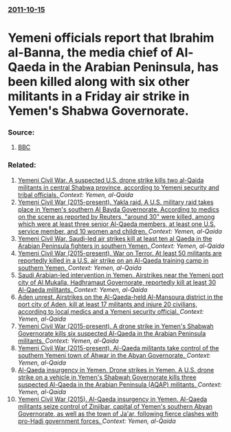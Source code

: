 ### [2011-10-15](/news/2011/10/15/index.md)

# Yemeni officials report that Ibrahim al-Banna, the media chief of Al-Qaeda in the Arabian Peninsula, has been killed along with six other militants in a Friday air strike in Yemen's Shabwa Governorate. 




### Source:

1. [BBC](http://www.bbc.co.uk/news/world-middle-east-15319980)

### Related:

1. [Yemeni Civil War. A suspected U.S. drone strike kills two al-Qaida militants in central Shabwa province, according to Yemeni security and tribal officials. ](/news/2017/01/30/yemeni-civil-war-a-suspected-u-s-drone-strike-kills-two-al-qaida-militants-in-central-shabwa-province-according-to-yemeni-security-and-tr.md) _Context: Yemen, al-Qaida_
2. [Yemeni Civil War (2015-present). Yakla raid. A U.S. military raid takes place in Yemen's southern Al Bayda Governorate. According to medics on the scene as reported by Reuters, "around 30" were killed, among which were at least three senior Al-Qaeda members, at least one U.S. service member, and 10 women and children. ](/news/2017/01/29/yemeni-civil-war-2015-present-yakla-raid-a-u-s-military-raid-takes-place-in-yemen-s-southern-al-bayda-governorate-according-to-medic.md) _Context: Yemen, al-Qaida_
3. [Yemeni Civil War. Saudi-led air strikes kill at least ten al Qaeda in the Arabian Peninsula fighters in southern Yemen. ](/news/2016/04/24/yemeni-civil-war-saudi-led-air-strikes-kill-at-least-ten-al-qaeda-in-the-arabian-peninsula-fighters-in-southern-yemen.md) _Context: Yemen, al-Qaida_
4. [Yemeni Civil War (2015-present). War on Terror. At least 50 militants are reportedly killed in a U.S. air strike on an Al-Qaeda training camp in southern Yemen. ](/news/2016/03/23/yemeni-civil-war-2015-present-war-on-terror-at-least-50-militants-are-reportedly-killed-in-a-u-s-air-strike-on-an-al-qaeda-training-c.md) _Context: Yemen, al-Qaida_
5. [Saudi Arabian-led intervention in Yemen. Airstrikes near the Yemeni port city of Al Mukalla, Hadhramaut Governorate, reportedly kill at least 30 Al-Qaeda militants. ](/news/2016/03/22/saudi-arabian-led-intervention-in-yemen-airstrikes-near-the-yemeni-port-city-of-al-mukalla-hadhramaut-governorate-reportedly-kill-at-leas.md) _Context: Yemen, al-Qaida_
6. [Aden unrest. Airstrikes on the Al-Qaeda-held Al-Mansoura district in the port city of Aden, kill at least 17 militants and injure 20 civilians, according to local medics and a Yemeni security official. ](/news/2016/03/12/aden-unrest-airstrikes-on-the-al-qaeda-held-al-mansoura-district-in-the-port-city-of-aden-kill-at-least-17-militants-and-injure-20-civilia.md) _Context: Yemen, al-Qaida_
7. [Yemeni Civil War (2015-present). A drone strike in Yemen's Shabwah Governorate kills six suspected Al-Qaeda in the Arabian Peninsula militants. ](/news/2016/02/4/yemeni-civil-war-2015-present-a-drone-strike-in-yemen-s-shabwah-governorate-kills-six-suspected-al-qaeda-in-the-arabian-peninsula-milit.md) _Context: Yemen, al-Qaida_
8. [Yemeni Civil War (2015-present). Al-Qaeda militants take control of the southern Yemeni town of Ahwar in the Abyan Governorate. ](/news/2016/02/20/yemeni-civil-war-2015-present-al-qaeda-militants-take-control-of-the-southern-yemeni-town-of-ahwar-in-the-abyan-governorate.md) _Context: Yemen, al-Qaida_
9. [Al-Qaeda insurgency in Yemen. Drone strikes in Yemen. A U.S. drone strike on a vehicle in Yemen's Shabwah Governorate kills three suspected Al-Qaeda in the Arabian Peninsula (AQAP) militants. ](/news/2016/01/16/al-qaeda-insurgency-in-yemen-drone-strikes-in-yemen-a-u-s-drone-strike-on-a-vehicle-in-yemen-s-shabwah-governorate-kills-three-suspected.md) _Context: Yemen, al-Qaida_
10. [Yemeni Civil War (2015). Al-Qaeda insurgency in Yemen. Al-Qaeda militants seize control of Zinjibar, capital of Yemen's southern Abyan Governorate, as well as the town of Ja'ar, following fierce clashes with pro-Hadi government forces. ](/news/2015/12/2/yemeni-civil-war-2015-al-qaeda-insurgency-in-yemen-al-qaeda-militants-seize-control-of-zinjibar-capital-of-yemen-s-southern-abyan-gover.md) _Context: Yemen, al-Qaida_
